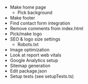 - Make home page
    - Pick background
- Make footer
- Find contact form integration
- Remove comments from index.html
- Pick/make logo
- SEO & logo size settings
    - Robots.txt
- Image optimization
- Look at report web vitals
- Google Analytics setup
- Sitemap generation
- Edit package.json
- Setup tests (see setupTests.ts)
